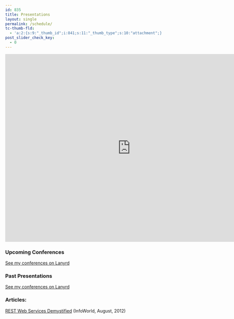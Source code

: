 ```yaml
---
id: 835
title: Presentations
layout: single
permalink: /schedule/
tc-thumb-fld:
  - 'a:2:{s:9:"_thumb_id";i:841;s:11:"_thumb_type";s:10:"attachment";}'
post_slider_check_key:
  - 0
---
```

<iframe style="border-width: 0;" src="https://calendar.google.com/calendar/embed?height=400&amp;wkst=1&amp;bgcolor=%23FFFFFF&amp;src=jk4p2uqlakpvlj3bqns9lue2hirnfck7%40import.calendar.google.com&amp;color=%23125A12&amp;ctz=America%2FLos_Angeles" width="800" height="600" frameborder="0" scrolling="no"></iframe>
<h3>Upcoming Conferences</h3>
<div class="lanyrd-target-splat"><a class="lanyrd-splat lanyrd-context-future lanyrd-number-10 lanyrd-template-detailed " href="http://lanyrd.com/profile/synedra/" rel="me">See my conferences on Lanyrd</a></div>
<h3>Past Presentations</h3>
<div class="lanyrd-target-splat"><a class="lanyrd-splat lanyrd-context-past lanyrd-number-all lanyrd-template-detailed" href="http://lanyrd.com/profile/synedra/" rel="me">See my conferences on Lanyrd</a></div>
<h3>Articles:</h3>
<a href="http://www.infoworld.com/d/application-development/how-rest-web-services-demystified-200342">REST Web Services Demystified</a> (InfoWorld, August, 2012)
